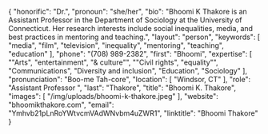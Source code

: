 {
  "honorific": "Dr.",
  "pronoun": "she/her",
  "bio": "Bhoomi K Thakore is an Assistant Professor in the Department of Sociology at the University of Connecticut. Her research interests include social inequalities, media, and best practices in mentoring and teaching.",
  "layout": "person",
  "keywords": [
    "media",
    "film",
    "television",
    "inequality",
    "mentoring",
    "teaching",
    "education"
  ],
  "phone": "(708) 989-2382",
  "first": "Bhoomi",
  "expertise": [
    "\"Arts",
    "entertainment",
    "& culture\"",
    "\"Civil rights",
    "equality\"",
    "Communications",
    "Diversity and inclusion",
    "Education",
    "Sociology"
  ],
  "pronunciation": "Boo-me Tah-core",
  "location": [
    "Windsor, CT"
  ],
  "role": "Assistant Professor ",
  "last": "Thakore",
  "title": "Bhoomi K. Thakore",
  "images": [
    "/img/uploads/bhoomi-k-thakore.jpeg"
  ],
  "website": "bhoomikthakore.com",
  "email": "Ymhvb21pLnRoYWtvcmVAdWNvbm4uZWR1",
  "linktitle": "Bhoomi Thakore"
}